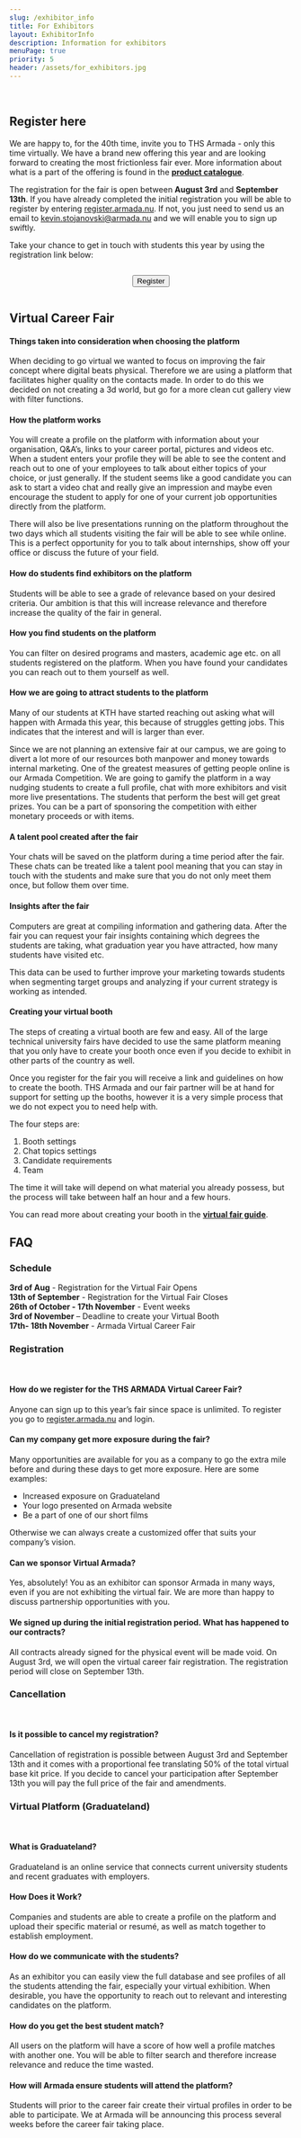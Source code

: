 ```yaml
---
slug: /exhibitor_info
title: For Exhibitors
layout: ExhibitorInfo
description: Information for exhibitors
menuPage: true
priority: 5
header: /assets/for_exhibitors.jpg
---
```


<br />
<a class="anchor" id="register-here"></a>

## Register here

We are happy to, for the 40th time, invite you to THS Armada - only this time virtually. We have a brand new offering this year and are looking forward to creating the most frictionless fair ever. More information about what is a part of the offering is found in the **[product catalogue](/assets/Product_catalogue_virtual.pdf)**.

The registration for the fair is open between **August 3rd** and **September 13th**. If you have already completed the initial registration you will be able to register by entering [register.armada.nu](https://register.armada.nu). If not, you just need to send us an email to [kevin.stojanovski@armada.nu](mailto:kevin.stojanovski@armada.nu) and we will enable you to sign up swiftly.

Take your chance to get in touch with students this year by using the registration link below:
<form style="display: flex; justify-content:center; margin-bottom: 1em;" method="get" action="https://register.armada.nu">

<button type="submit">Register</button>

</form>

<a class="anchor" id="virtual-career-fair"></a>

## Virtual Career Fair

<a class="anchor" id="consideration"></a>

#### Things taken into consideration when choosing the platform

When deciding to go virtual we wanted to focus on improving the fair concept where digital beats physical. Therefore we are using a platform that facilitates higher quality on the contacts made. In order to do this we decided on not creating a 3d world, but go for a more clean cut gallery view with filter functions.

<a class="anchor" id="how-the-platform-works"></a>

#### How the platform works

You will create a profile on the platform with information about your organisation, Q&A’s, links to your career portal, pictures and videos etc. When a student enters your profile they will be able to see the content and reach out to one of your employees to talk about either topics of your choice, or just generally. If the student seems like a good candidate you can ask to start a video chat and really give an impression and maybe even encourage the student to apply for one of your current job opportunities directly from the platform.

There will also be live presentations running on the platform throughout the two days which all students visiting the fair will be able to see while online. This is a perfect opportunity for you to talk about internships, show off your office or discuss the future of your field.

<a class="anchor" id="students-find-exhibitors"></a>

#### How do students find exhibitors on the platform

Students will be able to see a grade of relevance based on your desired criteria. Our ambition is that this will increase relevance and therefore increase the quality of the fair in general. 

<a class="anchor" id="you-find-students"></a>

#### How you find students on the platform

You can filter on desired programs and masters, academic age etc. on all students registered on the platform. When you have found your candidates you can reach out to them yourself as well.

<a class="anchor" id="attract-students"></a>

####  How we are going to attract students to the platform

Many of our students at KTH have started reaching out asking what will happen with Armada this year, this because of struggles getting jobs. This indicates that the interest and will is larger than ever. 

Since we are not planning an extensive fair at our campus, we are going to divert a lot more of our resources both manpower and money towards internal marketing. One of the greatest measures of getting people online is our Armada Competition. We are going to gamify the platform in a way nudging students to create a full profile, chat with more exhibitors and visit more live presentations. The students that perform the best will get great prizes. You can be a part of sponsoring the competition with either monetary proceeds or with items.

<a class="anchor" id="talent-pool"></a>

####  A talent pool created after the fair

Your chats will be saved on the platform during a time period after the fair. These chats can be treated like a talent pool meaning that you can stay in touch with the students and make sure that you do not only meet them once, but follow them over time.

<a class="anchor" id="insights"></a>

####  Insights after the fair

Computers are great at compiling information and gathering data. After the fair you can request your fair insights containing which degrees the students are taking, what graduation year you have attracted, how many students have visited etc.

This data can be used to further improve your marketing towards students when segmenting target groups and analyzing if your current strategy is working as intended.

<a class="anchor" id="create-booth"></a>

#### Creating your virtual booth

The steps of creating a virtual booth are few and easy. All of the large technical university fairs have decided to use the same platform meaning that you only have to create your booth once even if you decide to exhibit in other parts of the country as well. 

Once you register for the fair you will receive a link and guidelines on how to create the booth. THS Armada and our fair partner will be at hand for support for setting up the booths, however it is a very simple process that we do not expect you to need help with. 

The four steps are:
1. Booth settings
2. Chat topics settings
3. Candidate requirements
4. Team

The time it will take will depend on what material you already possess, but the process will take between half an hour and a few hours.

You can read more about creating your booth in the **<a href="/assets/Company VCF Guide - stalls and interactions.pdf">virtual fair guide</a>**.

<a class="anchor" id="faq"></a>

## FAQ

<a class="anchor" id="faq-schedule"></a>

### Schedule

**3rd of Aug** - Registration for the Virtual Fair Opens  
**13th of September** - Registration for the Virtual Fair Closes  
**26th of October - 17th November** - Event weeks  
**3rd of November** – Deadline to create your Virtual Booth  
**17th- 18th November** -  Armada Virtual Career Fair  

<a class="anchor" id="faq-registration"></a>

### Registration  

<br/>

#### How do we register for the THS ARMADA Virtual Career Fair?

Anyone can sign up to this year’s fair since space is unlimited. To register you go to [register.armada.nu](https://register.armada.nu) and login. 

#### Can my company get more exposure during the fair?

Many opportunities are available for you as a company to go the extra mile before and during these days to get more exposure. Here are some examples:

* Increased exposure on Graduateland
* Your logo presented on Armada website
* Be a part of one of our short films

Otherwise we can always create a customized offer that suits your company’s vision.

#### Can we sponsor Virtual Armada?

Yes, absolutely! You as an exhibitor can sponsor Armada in many ways, even if you are not exhibiting the virtual fair. We are more than happy to discuss partnership opportunities with you.

#### We signed up during the initial registration period. What has happened to our contracts?

All contracts already signed for the physical event will be made void. On August 3rd, we will open the virtual career fair registration. The registration period will close on September 13th. 

<a class="anchor" id="faq-cancellation"></a>

### Cancellation 

<br/>

#### Is it possible to  cancel my registration?

Cancellation of registration is possible between August 3rd and September 13th and it comes with a proportional fee translating 50% of the total virtual base kit price. If you decide to cancel your participation after September 13th you will pay the full price of the fair and amendments.


<a class="anchor" id="faq-virtual-platform"></a>

### Virtual Platform (Graduateland) 

<br/>

#### What is Graduateland?

Graduateland is an online service that connects current university students and recent graduates with employers. 

#### How Does it Work?

Companies and students are able to create a profile on the platform and upload their specific material or resumé, as well as match together to establish employment.

#### How do we communicate with the students?

As an exhibitor you can easily view the full database and  see profiles of all the students attending the fair, especially your virtual exhibition.  When desirable, you have the opportunity to reach out to relevant and interesting candidates on the platform.

#### How do you get the best student match?

All users on the platform will have a score of how well a profile matches with another one. You will be able to filter search and therefore increase relevance and reduce the time wasted.

#### How will Armada ensure students will attend the platform? 

Students will prior to the career fair create their virtual profiles in order to be able to participate. We at Armada will be announcing this process several weeks before the career fair taking place.
